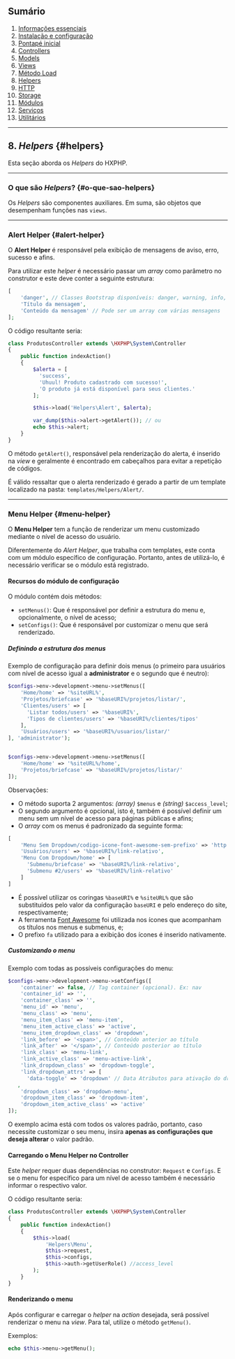 ## Sumário

1. [Informações essenciais](https://github.com/brunosantoshx/hxphp-docs/blob/master/01-essential-information.md)
2. [Instalação e configuração](https://github.com/brunosantoshx/hxphp-docs/blob/master/02-installation-and-configuration.md)
3. [Pontapé inicial](https://github.com/brunosantoshx/hxphp-docs/blob/master/03-kickoff.md)
4. [Controllers](https://github.com/brunosantoshx/hxphp-docs/blob/master/04-controllers.md)
5. [Models](https://github.com/brunosantoshx/hxphp-docs/blob/master/05-models.md)
6. [Views](https://github.com/brunosantoshx/hxphp-docs/blob/master/06-views.md)
7. [Método Load](https://github.com/brunosantoshx/hxphp-docs/blob/master/07-load.md)
8. [Helpers](https://github.com/brunosantoshx/hxphp-docs/blob/master/08-helpers.md)
9. [HTTP](https://github.com/brunosantoshx/hxphp-docs/blob/master/09-http.md)
10. [Storage](https://github.com/brunosantoshx/hxphp-docs/blob/master/10-storage.md)
11. [Módulos](https://github.com/brunosantoshx/hxphp-docs/blob/master/11-modules.md)
12. [Serviços](https://github.com/brunosantoshx/hxphp-docs/blob/master/12-services.md)
13. [Utilitários](https://github.com/brunosantoshx/hxphp-docs/blob/master/13-tools.md)

----
## 8. *Helpers* {#helpers}

Esta seção aborda os *Helpers* do HXPHP.

----

### O que são *Helpers*? {#o-que-sao-helpers}

Os *Helpers* são componentes auxiliares. Em suma, são objetos que desempenham funções nas `views`.

----

### Alert Helper {#alert-helper}

O <b>Alert Helper</b> é responsável pela exibição de mensagens de aviso, erro, sucesso e afins.

Para utilizar este *helper* é necessário passar um *array* como parâmetro no construtor e este deve conter a seguinte estrutura:

```php
[
    'danger', // Classes Bootstrap disponíveis: danger, warning, info, success
    'Título da mensagem',
    'Conteúdo da mensagem' // Pode ser um array com várias mensagens
];
```

O código resultante seria:
```php
class ProdutosController extends \HXPHP\System\Controller
{
    public function indexAction()
    {
        $alerta = [
          'success',
          'Uhuul! Produto cadastrado com sucesso!',
          'O produto já está disponível para seus clientes.'
        ];

        $this->load('Helpers\Alert', $alerta);

        var_dump($this->alert->getAlert()); // ou
        echo $this->alert;
    }
}
```

O método `getAlert()`, responsável pela renderização do alerta, é inserido na *view* e geralmente é encontrado em cabeçalhos para evitar a repetição de códigos.

É válido ressaltar que o alerta renderizado é gerado a partir de um template localizado na pasta: `templates/Helpers/Alert/`.

----
### Menu Helper {#menu-helper}

O <b>Menu Helper</b> tem a função de renderizar um menu customizado mediante o nível de acesso do usuário.

Diferentemente do *Alert Helper*, que trabalha com templates, este conta com um módulo específico de configuração. Portanto, antes de utilizá-lo, é necessário verificar se o módulo está registrado.

#### Recursos do módulo de configuração

O módulo contém dois métodos:
+ `setMenus()`: Que é responsável por definir a estrutura do menu e, opcionalmente, o nível de acesso;
+ `setConfigs()`: Que é responsável por customizar o menu que será renderizado.

##### Definindo a estrutura dos menus

Exemplo de configuração para definir dois menus (o primeiro para usuários com nível de acesso igual a <b>administrator</b> e o segundo que é neutro):

```php
$configs->env->development->menu->setMenus([
    'Home/home' => '%siteURL%',
    'Projetos/briefcase' => '%baseURI%/projetos/listar/',
    'Clientes/users' => [
      'Listar todos/users' => '%baseURI%',
      'Tipos de clientes/users' => '%baseURI%/clientes/tipos'
    ],
    'Usuários/users' => '%baseURI%/usuarios/listar/'
], 'administrator');


$configs->env->development->menu->setMenus([
    'Home/home' => '%siteURL%/home',
    'Projetos/briefcase' => '%baseURI%/projetos/listar/'
]);
```

Observações:
+ O método suporta 2 argumentos: *(array)* `$menus` e *(string)* `$access_level`;
+ O segundo argumento é opcional, isto é, também é possível definir um menu sem um nível de acesso para páginas públicas e afins;
+ O *array* com os menus é padronizado da seguinte forma:
```php
[
    'Menu Sem Dropdown/codigo-icone-font-awesome-sem-prefixo' => 'http://www.link-absoluto.com',
    'Usuários/users' => '%baseURI%/link-relativo',
    'Menu Com Dropdown/home' => [
      'Submenu/briefcase' => '%baseURI%/link-relativo',
      'Submenu #2/users' => '%baseURI%/link-relativo'
    ]
]
```
+ É possível utilizar os coringas `%baseURI%` e `%siteURL%` que são substituídos pelo valor da configuração `baseURI` e pelo endereço do site, respectivamente;
+ A ferramenta [Font Awesome](http://fontawesome.io/) foi utilizada nos ícones que acompanham os títulos nos menus e submenus, e;
+ O prefixo `fa` utilizado para a exibição dos ícones é inserido nativamente.

##### Customizando o menu

Exemplo com todas as possíveis configurações do menu:
```php
$configs->env->development->menu->setConfigs([
    'container' => false, // Tag container (opcional). Ex: nav
    'container_id' => '',
    'container_class' => '',
    'menu_id' => 'menu',
    'menu_class' => 'menu',
    'menu_item_class' => 'menu-item',
    'menu_item_active_class' => 'active',
    'menu_item_dropdown_class' => 'dropdown',
    'link_before' => '<span>', // Conteúdo anterior ao título
    'link_after' => '</span>', // Conteúdo posterior ao título
    'link_class' => 'menu-link',
    'link_active_class' => 'menu-active-link',
    'link_dropdown_class' => 'dropdown-toggle',
    'link_dropdown_attrs' => [
      'data-toggle' => 'dropdown' // Data Atributos para ativação do dropdown
   ,
    'dropdown_class' => 'dropdown-menu',
    'dropdown_item_class' => 'dropdown-item',
    'dropdown_item_active_class' => 'active'
]);
```

O exemplo acima está com todos os valores padrão, portanto, caso necessite customizar o seu menu, insira <b>apenas as configurações que deseja alterar</b> o valor padrão.

#### Carregando o Menu Helper no Controller

Este *helper* requer duas dependências no construtor: `Request` e `Configs`. E se o menu for específico para um nível de acesso também é necessário informar o respectivo valor.


O código resultante seria:
```php
class ProdutosController extends \HXPHP\System\Controller
{
    public function indexAction()
    {
        $this->load(
            'Helpers\Menu',
            $this->request,
            $this->configs,
            $this->auth->getUserRole() //access_level
        );
    }
}
```

#### Renderizando o menu

Após configurar e carregar o *helper* na *action* desejada, será possível renderizar o menu na *view*. Para tal, utilize o método `getMenu()`.

Exemplos:
```php
echo $this->menu->getMenu();
```